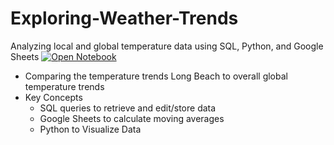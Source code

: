 # Exploring-Weather-Trends
Analyzing local and global temperature data using SQL, Python, and Google Sheets [![Open Notebook](https://img.shields.io/badge/Jupyter-Open_Notebook-blue?logo=Jupyter)](projects/weather-trends-analysis.html)
- Comparing the temperature trends Long Beach to overall global temperature trends
- Key Concepts
  - SQL queries to retrieve and edit/store data
  - Google Sheets to calculate moving averages
  - Python to Visualize Data 
